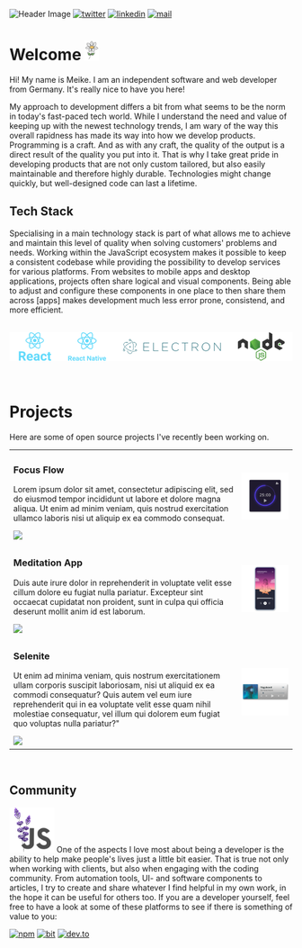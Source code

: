 ![Header Image](https://pbs.twimg.com/profile_banners/1200006365378437120/1620210836/1500x500)
[![twitter](https://img.shields.io/badge/-@h4nkip4nki-313131?style=flat&labelColor=313131&logo=twitter&logoColor=white&color=313131)](https://twitter.com/h4nkip4nki)
[![linkedin](https://img.shields.io/badge/-@meike--h-313131?style=flat&labelColor=313131&logo=LinkedIn&logoColor=white&color=313131)](https://www.linkedin.com/in/meike-h/)
[![mail](https://img.shields.io/badge/-E--Mail-313131?style=flat&labelColor=313131&logo=ProtonMail&logoColor=white&color=313131)](mailto:meike.hankewicz@protonmail.com)


# Welcome <img height="35" src="https://raw.githubusercontent.com/mhanki/mhanki/main/assets/daisy.png" />

Hi! My name is Meike. I am an independent software and web developer from Germany. It's really nice to have you here!

My approach to development differs a bit from what seems to be the norm in today's fast-paced tech world. While I understand the need and value of keeping up with the newest technology trends, I  am wary of the way this overall rapidness has made its way into how we develop products.  
Programming is a craft. And as with any craft, the quality of the output is a direct result of the quality you put into it. That is why I take great pride in developing products that are not only custom tailored, but also easily maintainable and therefore highly durable. Technologies might change quickly, but well-designed code can last a lifetime. 
  

## Tech Stack

Specialising in a main technology stack is part of what allows me to achieve and maintain this level of quality when solving customers' problems and needs. Working within the JavaScript ecosystem makes it possible to keep a consistent codebase while providing the possibility to develop services for various platforms. From websites to mobile apps and desktop applications, projects often share logical and visual components. Being able to adjust and configure these components in one place to then share them across [apps] makes development much less error prone, consistend, and more efficient.  
<br>

![Stack](https://raw.githubusercontent.com/Schlenges/soggy-waffles/master/stack.png)

<br>

# Projects

Here are some of open source projects I've recently been working on.

<table>
  <tr>
    <td width="800">
      <h3>Focus Flow</h3>
      <p>Lorem ipsum dolor sit amet, consectetur adipiscing elit, sed do eiusmod tempor incididunt ut labore et dolore magna aliqua. Ut enim ad minim veniam, quis nostrud exercitation ullamco laboris nisi ut aliquip ex ea commodo consequat.</p>
      <a href="https://github.com/mhanki/Focus-Flow"><img src="https://img.shields.io/badge/-313131?style=social&logo=github"/></a>
    </td>
    <td width="200" align="center">
      <a href="https://github.com/mhanki/">
        <img width="150" src="https://raw.githubusercontent.com/Schlenges/soggy-waffles/master/concentrate.png">
      </a>
    </td>
  </tr>
    <tr>
    <td width="800">
      <h3>Meditation App</h3>
      <p>Duis aute irure dolor in reprehenderit in voluptate velit esse cillum dolore eu fugiat nulla pariatur. Excepteur sint occaecat cupidatat non proident, sunt in culpa qui officia deserunt mollit anim id est laborum.</p>
      <a href="https://github.com/mhanki/"><img src="https://img.shields.io/badge/-313131?style=social&logo=github"/></a>
    </td>
    <td align="center">
      <a href="https://github.com/mhanki/">
        <img src="https://raw.githubusercontent.com/Schlenges/soggy-waffles/master/app.png" alt="Banner">
      </a>
    </td>
  </tr>
    <tr>
    <td width="800">
      <h3>Selenite</h3>
      <p>Ut enim ad minima veniam, quis nostrum exercitationem ullam corporis suscipit laboriosam, nisi ut aliquid ex ea commodi consequatur? Quis autem vel eum iure reprehenderit qui in ea voluptate velit esse quam nihil molestiae consequatur, vel illum qui dolorem eum fugiat quo voluptas nulla pariatur?"</p>
      <a href="https://github.com/mhanki/Selenite"><img src="https://img.shields.io/badge/-313131?style=social&logo=github"/></a>
    </td>
    <td align="center">
      <a href="https://github.com/mhanki/">
        <img src="https://raw.githubusercontent.com/Schlenges/soggy-waffles/master/selenite.png" alt="Banner">
      </a>
    </td>
  </tr>
</table>

<br>

## Community

<img width="80" src="https://raw.githubusercontent.com/mhanki/mhanki/main/assets/lavender-js-grey.png"/> One of the aspects I love most about being a developer is the ability to help make people's lives just a little bit easier. That is true not only when working with clients, but also when engaging with the coding community. From automation tools, UI- and software components to articles, I try to create and share whatever I find helpful in my own work, in the hope it can be useful for others too. If you are a developer yourself, feel free to have a look at some of these platforms to see if there is something of value to you:

[![npm](https://img.shields.io/badge/npm_packages-313131?style=for-the-badge&labelColor=313131&logo=npm&logoColor=white&color=313131)](https://www.npmjs.com/~mhanki)
[![bit](https://img.shields.io/badge/ui_components-313131?style=for-the-badge&labelColor=313131&logo=Bit&logoColor=white&color=313131)](https://bit.dev/mhanki)
[![dev.to](https://img.shields.io/badge/articles-313131?style=for-the-badge&labelColor=313131&logo=dev-dot-to&logoColor=white&color=313131)](https://dev.to/mhanki)
